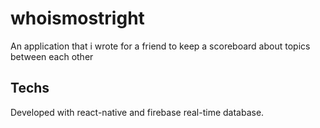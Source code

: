 # whoismostright
An application that i wrote for a friend to keep a scoreboard about topics between each other

## Techs
Developed with react-native and firebase real-time database.
